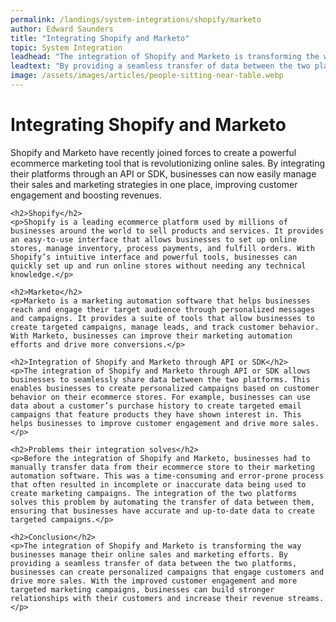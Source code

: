 ```yaml
---
permalink: /landings/system-integrations/shopify/marketo
author: Edward Saunders
title: "Integrating Shopify and Marketo"
topic: System Integration
leadhead: "The integration of Shopify and Marketo is transforming the way businesses manage their online sales and marketing efforts"
leadtext: "By providing a seamless transfer of data between the two platforms, businesses can create personalized campaigns that engage customers and drive more sales. With the improved customer engagement and more targeted marketing campaigns, businesses can build stronger relationships with their customers and increase their revenue streams."
image: /assets/images/articles/people-sitting-near-table.webp
---
```

<div class="arttext">	<h1>Integrating Shopify and Marketo</h1>
	<p>Shopify and Marketo have recently joined forces to create a powerful ecommerce marketing tool that is revolutionizing online sales. By integrating their platforms through an API or SDK, businesses can now easily manage their sales and marketing strategies in one place, improving customer engagement and boosting revenues.</p>

	<h2>Shopify</h2>
	<p>Shopify is a leading ecommerce platform used by millions of businesses around the world to sell products and services. It provides an easy-to-use interface that allows businesses to set up online stores, manage inventory, process payments, and fulfill orders. With Shopify’s intuitive interface and powerful tools, businesses can quickly set up and run online stores without needing any technical knowledge.</p>

	<h2>Marketo</h2>
	<p>Marketo is a marketing automation software that helps businesses reach and engage their target audience through personalized messages and campaigns. It provides a suite of tools that allow businesses to create targeted campaigns, manage leads, and track customer behavior. With Marketo, businesses can improve their marketing automation efforts and drive more conversions.</p>

	<h2>Integration of Shopify and Marketo through API or SDK</h2>
	<p>The integration of Shopify and Marketo through API or SDK allows businesses to seamlessly share data between the two platforms. This enables businesses to create personalized campaigns based on customer behavior on their ecommerce stores. For example, businesses can use data about a customer’s purchase history to create targeted email campaigns that feature products they have shown interest in. This helps businesses to improve customer engagement and drive more sales.</p>

	<h2>Problems their integration solves</h2>
	<p>Before the integration of Shopify and Marketo, businesses had to manually transfer data from their ecommerce store to their marketing automation software. This was a time-consuming and error-prone process that often resulted in incomplete or inaccurate data being used to create marketing campaigns. The integration of the two platforms solves this problem by automating the transfer of data between them, ensuring that businesses have accurate and up-to-date data to create targeted campaigns.</p>

	<h2>Conclusion</h2>
	<p>The integration of Shopify and Marketo is transforming the way businesses manage their online sales and marketing efforts. By providing a seamless transfer of data between the two platforms, businesses can create personalized campaigns that engage customers and drive more sales. With the improved customer engagement and more targeted marketing campaigns, businesses can build stronger relationships with their customers and increase their revenue streams.</p>
</div>